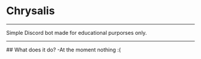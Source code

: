 # Chrysalis
<hr>
Simple Discord bot made for educational purporses only.
<hr>
## What does it do?
-At the moment nothing :(